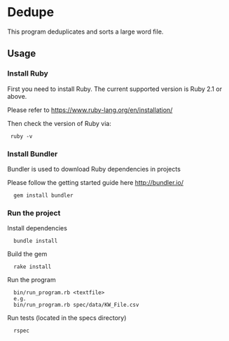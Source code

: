 # Dedupe

This program deduplicates and sorts a large word file.


## Usage

### Install Ruby
First you need to install Ruby. The current supported version is Ruby 2.1 or above.

Please refer to https://www.ruby-lang.org/en/installation/

Then check the version of Ruby via:

     ruby -v


### Install Bundler

Bundler is used to download Ruby dependencies in projects

Please follow the getting started guide here http://bundler.io/

      gem install bundler

### Run the project

Install dependencies

      bundle install

Build the gem
      
      rake install

Run the program
      
      bin/run_program.rb <textfile>
      e.g. 
      bin/run_program.rb spec/data/KW_File.csv

Run tests (located in the specs directory)

      rspec
